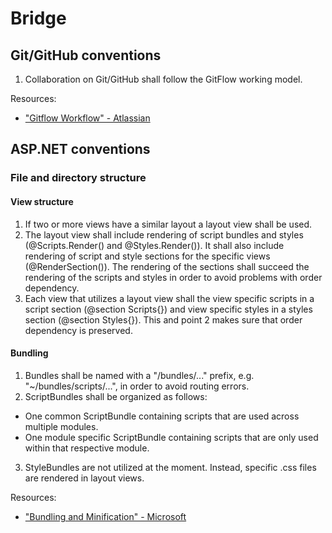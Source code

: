 # Bridge

## Git/GitHub conventions
1. Collaboration on Git/GitHub shall follow the GitFlow working model.

Resources:
- ["Gitflow Workflow" - Atlassian](https://www.atlassian.com/git/tutorials/comparing-workflows/gitflow-workflow)

## ASP.NET conventions
### File and directory structure

#### View structure
1. If two or more views have a similar layout a layout view shall be used.
2. The layout view shall include rendering of script bundles and styles (@Scripts.Render() and @Styles.Render()). It shall also include rendering of script and style sections for the specific views (@RenderSection()). The rendering of the sections shall succeed the rendering of the scripts and styles in order to avoid problems with order dependency.
3. Each view that utilizes a layout view shall the view specific scripts in a script section (@section Scripts{}) and view specific styles in a styles section (@section Styles{}). This and point 2 makes sure that order dependency is preserved.

#### Bundling
1. Bundles shall be named with a "/bundles/..." prefix, e.g. "~/bundles/scripts/...", in order to avoid routing errors.
2. ScriptBundles shall be organized as follows:
- One common ScriptBundle containing scripts that are used across multiple modules.
- One module specific ScriptBundle containing scripts that are only used within that respective module.
3. StyleBundles are not utilized at the moment. Instead, specific .css files are rendered in layout views.

Resources:
- ["Bundling and Minification" - Microsoft](https://docs.microsoft.com/en-us/aspnet/mvc/overview/performance/bundling-and-minification)
